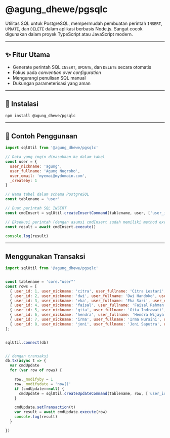 # @agung_dhewe/pgsqlc

Utilitas SQL untuk PostgreSQL, mempermudah pembuatan perintah `INSERT`, `UPDATE`, dan `DELETE` dalam aplikasi berbasis Node.js. Sangat cocok digunakan dalam proyek TypeScript atau JavaScript modern.

---

## ✨ Fitur Utama

- Generate perintah SQL `INSERT`, `UPDATE`, dan `DELETE` secara otomatis
- Fokus pada *convention over configuration*
- Mengurangi penulisan SQL manual
- Dukungan parameterisasi yang aman

---

## 🚀 Instalasi

```bash
npm install @agung_dhewe/pgsqlc
```


---

## 🔧 Contoh Penggunaan

```js
import sqlUtil from '@agung_dhewe/pgsqlc'

// Data yang ingin dimasukkan ke dalam tabel
const user = {
  user_nickname: 'agung',
  user_fullname: 'Agung Nugroho',
  user_email: 'myemai@mydomain.com',
  _createby: 1
}

// Nama tabel dalam schema PostgreSQL
const tablename = 'user'

// Buat perintah SQL INSERT
const cmdInsert = sqlUtil.createInsertCommand(tablename, user, ['user_id'])

// Eksekusi perintah (dengan asumsi cmdInsert sudah memiliki method execute)
const result = await cmdInsert.execute()

console.log(result)

```


---

## Menggunakan Transaksi

```js
import sqlUtil from '@agung_dhewe/pgsqlc'


const tablename = 'core."user"'
const rows = [
  { user_id: 1, user_nickname: 'citra', user_fullname: 'Citra Lestari', user_email: 'citra.lestari@outlook.com' },
  { user_id: 2, user_nickname: 'dwi', user_fullname: 'Dwi Handoko', user_email: 'dwi_hdk@yahoo.com' },
  { user_id: 3, user_nickname: 'eka', user_fullname: 'Eka Sari', user_email: 'eka_sari@gmail.com' },
  { user_id: 4, user_nickname: 'faisal', user_fullname: 'Faisal Rahman', user_email: 'faisal.rahman@fgta.net' },
  { user_id: 5, user_nickname: 'gita', user_fullname: 'Gita Indrawati', user_email: 'gita.indra@yahoo.com'},
  { user_id: 6, user_nickname: 'hendra', user_fullname: 'Hendra Wijaya', user_email: 'hendra.wijaya@gmail.com' },
  { user_id: 7, user_nickname: 'irma', user_fullname: 'Irma Nuraini', user_email: 'irma_nur@fgta.net' },
  { user_id: 8, user_nickname: 'joni', user_fullname: 'Joni Saputra', user_email: 'joni.saputra@outlook.com' }
];


sqlUtil.connect(db)


// dengan transaksi
db.tx(async t => {
  var cmdUpdate
  for (var row of rows) {

    row._modifyby = 1
    row._modifydate = 'now()'
    if (cmdUpdate==null) {
      cmdUpdate = sqlUtil.createUpdateCommand(tablename, row, ['user_id'])
    }

    cmdUpdate.setTransaction(t)
    var result = await cmdUpdate.execute(row)
    console.log(result)
  }

})
```
